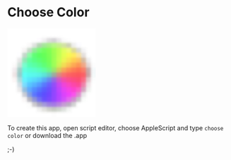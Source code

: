 # Choose Color

<img src="https://raw.githubusercontent.com/noamtcohen/ChooseColor/master/ChooseColor.png" height="200px">

To create this app, open script editor, choose AppleScript and type ```choose color```
or download the .app

;-)
